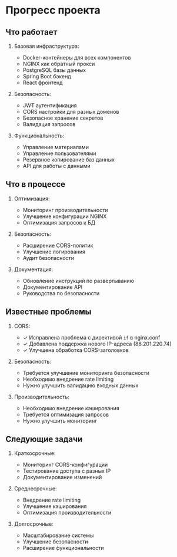 # Прогресс проекта

## Что работает
1. Базовая инфраструктура:
   - Docker-контейнеры для всех компонентов
   - NGINX как обратный прокси
   - PostgreSQL базы данных
   - Spring Boot бэкенд
   - React фронтенд

2. Безопасность:
   - JWT аутентификация
   - CORS настройки для разных доменов
   - Безопасное хранение секретов
   - Валидация запросов

3. Функциональность:
   - Управление материалами
   - Управление пользователями
   - Резервное копирование баз данных
   - API для работы с данными

## Что в процессе
1. Оптимизация:
   - Мониторинг производительности
   - Улучшение конфигурации NGINX
   - Оптимизация запросов к БД

2. Безопасность:
   - Расширение CORS-политик
   - Улучшение логирования
   - Аудит безопасности

3. Документация:
   - Обновление инструкций по развертыванию
   - Документирование API
   - Руководства по безопасности

## Известные проблемы
1. CORS:
   - ✓ Исправлена проблема с директивой `if` в nginx.conf
   - ✓ Добавлена поддержка нового IP-адреса (88.201.220.74)
   - ✓ Улучшена обработка CORS-заголовков

2. Безопасность:
   - Требуется улучшение мониторинга безопасности
   - Необходимо внедрение rate limiting
   - Нужно улучшить валидацию входных данных

3. Производительность:
   - Необходимо внедрение кэширования
   - Требуется оптимизация запросов
   - Нужно улучшить мониторинг

## Следующие задачи
1. Краткосрочные:
   - Мониторинг CORS-конфигурации
   - Тестирование доступа с разных IP
   - Документирование изменений

2. Среднесрочные:
   - Внедрение rate limiting
   - Улучшение кэширования
   - Оптимизация производительности

3. Долгосрочные:
   - Масштабирование системы
   - Улучшение безопасности
   - Расширение функциональности 